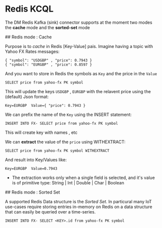 # Redis KCQL

The DM Redis Kafka (sink) connector supports at the moment two modes the **cache** mode and the **sorted-set** mode

## Redis mode : Cache

Purpose is to *cache* in Redis [Key-Value] pais. Imagine having a topic with Yahoo FX Rates messages:

    { "symbol": "USDGBP" , "price": 0.7943 }
    { "symbol": "EURGBP" , "price": 0.8597 }

And you want to store in Redis the symbols as `Key` and the price in the `Value`

    SELECT price from yahoo-fx PK symbol

This will update the keys `USDGBP` , `EURGBP` with the relavent price using the (default) Json format:

    Key=EURGBP  Value={ "price": 0.7943 }

We can prefix the name of the `Key` using the INSERT statement:

    INSERT INTO FX- SELECT price from yahoo-fx PK symbol

This will create key with names <FX-USDGBP> , <FX-EURGBP> etc

We can **extract** the value of the `price` using WITHEXTRACT:

    SELECT price from yahoo-fx PK symbol WITHEXTRACT

And result into Key/Values like:

    Key=EURGBP  Value=0.7943

* The extraction works only when a single field is selected, and it's value is of primitive type: String | Int | Double | Char | Boolean

## Redis mode : Sorted Set

A supported Redis Data structure is the *Sorted Set*. In particural many IoT use-cases require storing entries
in-memory on Redis on a data structure that can easily be queried over a time-series.






    INSERT INTO FX- SELECT <KEY>.id from yahoo-fx PK symbol
